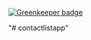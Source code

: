 
[![Greenkeeper badge](https://badges.greenkeeper.io/timclifford/contactlistapp.svg)](https://greenkeeper.io/)

"# contactlistapp" 
